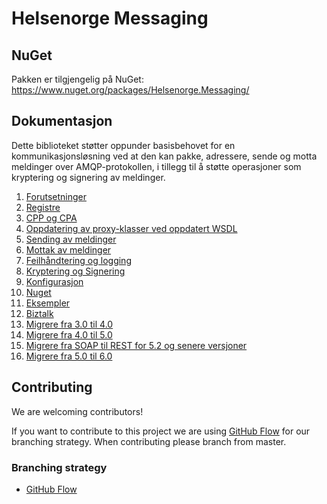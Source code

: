 # Helsenorge Messaging

## NuGet
Pakken er tilgjengelig på NuGet: https://www.nuget.org/packages/Helsenorge.Messaging/

## Dokumentasjon

Dette biblioteket støtter oppunder basisbehovet for en kommunikasjonsløsning ved at den kan pakke, adressere, sende og motta meldinger over AMQP-protokollen, i tillegg til å støtte operasjoner som kryptering og signering av meldinger.

1. [Forutsetninger](Documentation/Forutsetninger.md "Forutsetninger")
2. [Registre](Documentation/Registre.md "Registere")
3. [CPP og CPA](Documentation/CPPA.md "CPP og CPA")
4. [Oppdatering av proxy-klasser ved oppdatert WSDL](Documentation/OppdaterProxyKlasser.md)
5. [Sending av meldinger](Documentation/SendeMeldinger.md "Sending av meldinger")
6. [Mottak av meldinger](Documentation/MottaMeldinger.md "Mottak av meldinger")
7. [Feilhåndtering og logging](Documentation/FeilOgLogging.md "Feilhåndtering og logging")
8. [Kryptering og Signering](Documentation/KrypteringOgSignering.md "Kryptering og Signering")
9. [Konfigurasjon](Documentation/Konfigurasjon.md "Konfigurasjon")
10. [Nuget](Documentation/Nuget.md "Nuget")
11. [Eksempler](Documentation/Eksempler.md "Eksempler")
12. [Biztalk](Documentation/Biztalk.md "Biztalk")
13. [Migrere fra 3.0 til 4.0](Documentation/MigrateFrom3To4.md)
14. [Migrere fra 4.0 til 5.0](Documentation/MigrateFrom4To5.md)
15. [Migrere fra SOAP til REST for 5.2 og senere versjoner](Documentation/MigrateFromSoapToRest.md)
15. [Migrere fra 5.0 til 6.0](Documentation/MigrateFrom5To6.md)


## Contributing
We are welcoming contributors!

If you want to contribute to this project we are using [GitHub Flow](https://guides.github.com/introduction/flow/) for our branching strategy. When contributing please branch from master.

### Branching strategy 
- [GitHub Flow](https://guides.github.com/introduction/flow/)
